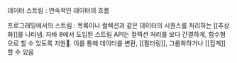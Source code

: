 데이터 스트림 : 연속적인 데이터의 흐름

프로그래밍에서의 스트림 : 목록이나 컬렉션과 같은 데이터의 시퀀스를 처리하는 [[추상화]]를 나타냄. 자바 8에서 도입된 스트림 API는 컬렉션 처리를 보다 간결하게, 함수형으로 할 수 있도록 지원. 이를 통해 데이터를 변환, [[필터링]], 그룹화하거나 [[집계]]할 수 있음